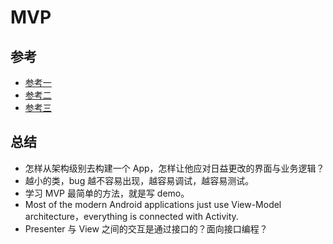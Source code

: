 # MVP
## 参考
- [参考一](https://github.com/kymjs/TheMVP/wiki/TheMVP-cn)
- [参考二](http://www.kymjs.com/code/2015/11/09/01/)
- [参考三](http://blog.csdn.net/lmj623565791/article/details/46596109)

## 总结
- 怎样从架构级别去构建一个 App，怎样让他应对日益更改的界面与业务逻辑？
- 越小的类，bug 越不容易出现，越容易调试，越容易测试。
- 学习 MVP 最简单的方法，就是写 demo。
- Most of the modern Android applications just use View-Model architecture，everything is connected with Activity.
- Presenter 与 View 之间的交互是通过接口的？面向接口编程？


